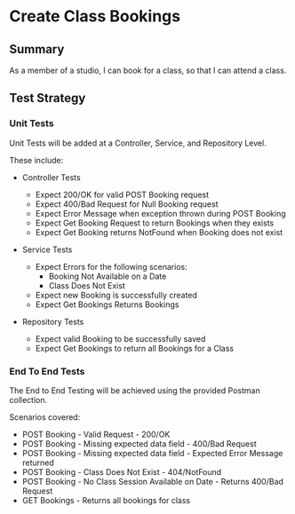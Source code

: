 # Create Class Bookings

## Summary ##

As a member of a studio, I can book for a class, so that I can attend a class.

## Test Strategy ##

### Unit Tests ###

Unit Tests will be added at a Controller, Service, and Repository Level.

These include:

- Controller Tests
    - Expect 200/OK for valid POST Booking request
    - Expect 400/Bad Request for Null Booking request
    - Expect Error Message when exception thrown during POST Booking
    - Expect Get Booking Request to return Bookings when they exists
    - Expect Get Booking returns NotFound when Booking does not exist

- Service Tests
    - Expect Errors for the following scenarios:
        - Booking Not Available on a Date
        - Class Does Not Exist
    - Expect new Booking is successfully created
    - Expect Get Bookings Returns Bookings

- Repository Tests
    - Expect valid Booking to be successfully saved
    - Expect Get Bookings to return all Bookings for a Class

### End To End Tests ###

The End to End Testing will be achieved using the provided Postman collection.

Scenarios covered:

- POST Booking - Valid Request - 200/OK
- POST Booking - Missing expected data field - 400/Bad Request
- POST Booking - Missing expected data field - Expected Error Message returned
- POST Booking - Class Does Not Exist - 404/NotFound
- POST Booking - No Class Session Available on Date - Returns 400/Bad Request
- GET Bookings - Returns all bookings for class